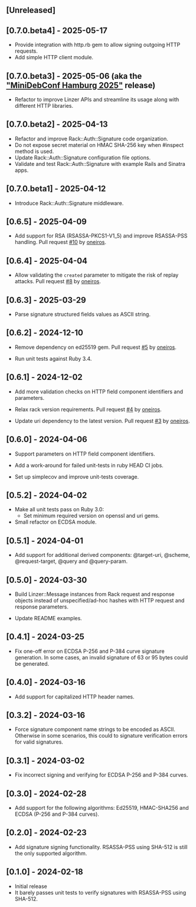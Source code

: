 ## [Unreleased]

## [0.7.0.beta4] - 2025-05-17

- Provide integration with http.rb gem to allow signing outgoing HTTP requests.
- Add simple HTTP client module.

## [0.7.0.beta3] - 2025-05-06 (aka the ["MiniDebConf Hamburg 2025"](https://wiki.debian.org/DebianEvents/de/2025/MiniDebConfHamburg) release)

- Refactor to improve Linzer APIs and streamline its usage along with different
  HTTP libraries.

## [0.7.0.beta2] - 2025-04-13

- Refactor and improve Rack::Auth::Signature code organization.
- Do not expose secret material on HMAC SHA-256 key when #inspect method is used.
- Update Rack::Auth::Signature configuration file options.
- Validate and test Rack::Auth::Signature with example Rails and Sinatra apps.

## [0.7.0.beta1] - 2025-04-12

- Introduce Rack::Auth::Signature middleware.

## [0.6.5] - 2025-04-09

- Add support for RSA (RSASSA-PKCS1-V1_5) and improve RSASSA-PSS handling.
  Pull request [#10](https://github.com/nomadium/linzer/pull/10)
  by [oneiros](https://github.com/oneiros).

## [0.6.4] - 2025-04-04

- Allow validating the `created` parameter to mitigate the
  risk of replay attacks.
  Pull request [#8](https://github.com/nomadium/linzer/pull/8)
  by [oneiros](https://github.com/oneiros).

## [0.6.3] - 2025-03-29

- Parse signature structured fields values as ASCII string.

## [0.6.2] - 2024-12-10

- Remove dependency on ed25519 gem. Pull request
  [#5](https://github.com/nomadium/linzer/pull/5) by
  [oneiros](https://github.com/oneiros).

- Run unit tests against Ruby 3.4.

## [0.6.1] - 2024-12-02

- Add more validation checks on HTTP field component identifiers and parameters.

- Relax rack version requirements. Pull request
  [#4](https://github.com/nomadium/linzer/pull/4) by
  [oneiros](https://github.com/oneiros).

- Update uri dependency to the latest version. Pull request
  [#3](https://github.com/nomadium/linzer/pull/3) by
  [oneiros](https://github.com/oneiros).

## [0.6.0] - 2024-04-06

- Support parameters on HTTP field component identifiers.

- Add a work-around for failed unit-tests in ruby HEAD CI jobs.

- Set up simplecov and improve unit-tests coverage.

## [0.5.2] - 2024-04-02

- Make all unit tests pass on Ruby 3.0:
  * Set minimum required version on openssl and uri gems.
- Small refactor on ECDSA module.

## [0.5.1] - 2024-04-01

- Add support for additional derived components:
  @target-uri, @scheme, @request-target, @query and @query-param.

## [0.5.0] - 2024-03-30

- Build Linzer::Message instances from Rack request and response objects
  instead of unspecified/ad-hoc hashes with HTTP request and
  response parameters.

- Update README examples.

## [0.4.1] - 2024-03-25

- Fix one-off error on ECDSA P-256 and P-384 curve signature generation.
  In some cases, an invalid signature of 63 or 95 bytes could be generated.

## [0.4.0] - 2024-03-16

- Add support for capitalized HTTP header names.

## [0.3.2] - 2024-03-16

- Force signature component name strings to be encoded as ASCII.
  Otherwise in some scenarios, this could to signature verification errors
  for valid signatures.

## [0.3.1] - 2024-03-02

- Fix incorrect signing and verifying for ECDSA P-256 and P-384 curves.

## [0.3.0] - 2024-02-28

- Add support for the following algorithms: Ed25519, HMAC-SHA256 and
  ECDSA (P-256 and P-384 curves).

## [0.2.0] - 2024-02-23

- Add signature signing functionality. RSASSA-PSS using SHA-512 is still the only
  supported algorithm.

## [0.1.0] - 2024-02-18

- Initial release
- It barely passes unit tests to verify signatures with RSASSA-PSS using SHA-512.
